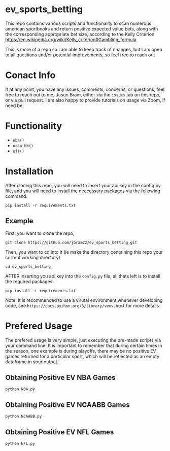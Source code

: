# ev_sports_betting
This repo contains various scripts and functionality to scan numerous american sportbooks and return positive expected value bets, along with the corresponding appropriate bet size, according to the Kelly Criterion https://en.wikipedia.org/wiki/Kelly_criterion#Gambling_formula

This is more of a repo so I am able to keep track of changes, but I am open to all questions and/or potential improvements, so feel free to reach out


# Conact Info
If at any point, you have any issues, comments, concerns, or questions, feel free to reach out to me, Jason Bram, either via the `issues` tab on this repo, or via pull request. I am also happy to provide tutorials on usage via Zoom, if need be.


# Functionality
* `nba()`
* `ncaa_bb()`
* `nfl()`


# Installation
After cloning this repo, you will need to insert your api key in the config.py file, and
you will need to install the neccessary packages via the following command:
```
pip install -r requirements.txt
```
## Example
First, you want to clone the repo,
```
git clone https://github.com/jbram22/ev_sports_betting.git

```
Then, you want to cd into it (ie make the directory containing this repo your current working directory)
```
cd ev_sports_betting
```
AFTER inserting you api key into the `config.py` file, all thats left is to install the required packages!
```
pip install -r requirements.txt
```
Note: It is recommended to use a virutal environment whenever developing code, see `https://docs.python.org/3/library/venv.html` for more details


# Prefered Usage
The prefered usage is very simple, just executing the pre-made scripts via your command line. It is important to remember that during certain times in the season, one example is during playoffs, there may be no positive EV games returned for a particular sport, which will be reflected as an empty dataframe in your output.

## Obtaining Positive EV NBA Games
```
python NBA.py
```

## Obtaining Positive EV NCAABB Games
```
python NCAABB.py
```

## Obtaining Positive EV NFL Games
```
python NFL.py
```
